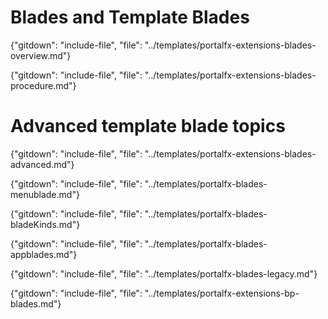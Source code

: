 
# Blades and Template Blades

{"gitdown": "include-file", "file": "../templates/portalfx-extensions-blades-overview.md"}
   
 {"gitdown": "include-file", "file": "../templates/portalfx-extensions-blades-procedure.md"}

# Advanced template blade topics

 {"gitdown": "include-file", "file": "../templates/portalfx-extensions-blades-advanced.md"}

 {"gitdown": "include-file", "file": "../templates/portalfx-blades-menublade.md"}
 
 {"gitdown": "include-file", "file": "../templates/portalfx-blades-bladeKinds.md"}

 {"gitdown": "include-file", "file": "../templates/portalfx-blades-appblades.md"}

 {"gitdown": "include-file", "file": "../templates/portalfx-blades-legacy.md"}

 {"gitdown": "include-file", "file": "../templates/portalfx-extensions-bp-blades.md"}
